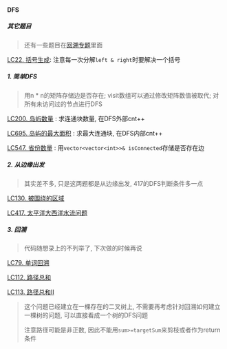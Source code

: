 #### DFS

##### 其它题目
> 还有一些题目在[回溯专题](/markdown/%E4%B8%93%E9%A2%98%20-%20%E5%9B%9E%E6%BA%AF%E6%B3%95.md)里面

[LC22. 括号生成](/workspace/22.%E6%8B%AC%E5%8F%B7%E7%94%9F%E6%88%90.cpp): 注意每一次分解`left & right`时要解决一个括号




##### 1. 简单DFS
> 用n * n的矩阵存储边是否存在; visit数组可以通过修改矩阵数值被取代; 对所有未访问过的节点进行DFS

[LC200. 岛屿数量](/workspace/200.%E5%B2%9B%E5%B1%BF%E6%95%B0%E9%87%8F.cpp) : 求连通块数量, 在DFS外部cnt++

[LC695. 岛屿的最大面积](/workspace/695.%E5%B2%9B%E5%B1%BF%E7%9A%84%E6%9C%80%E5%A4%A7%E9%9D%A2%E7%A7%AF.cpp) : 求最大连通块, 在DFS内部cnt++

[LC547. 省份数量](/workspace/547.%E7%9C%81%E4%BB%BD%E6%95%B0%E9%87%8F.cpp) : 用`vector<vector<int>>& isConnected`存储是否存在边

##### 2. 从边缘出发
> 其实差不多, 只是这两题都是从边缘出发, 417的DFS判断条件多一点

[LC130. 被围绕的区域](/markdown/LC130.%20%E8%A2%AB%E5%9B%B4%E7%BB%95%E7%9A%84%E5%8C%BA%E5%9F%9F.md)

[LC417. 太平洋大西洋水流问题](/markdown/LC417.%20%E5%A4%AA%E5%B9%B3%E6%B4%8B%E5%A4%A7%E8%A5%BF%E6%B4%8B%E6%B0%B4%E6%B5%81%E9%97%AE%E9%A2%98.md)


##### 3. 回溯
> 代码随想录上的不列举了, 下次做的时候再说

[LC79. 单词回溯](/markdown/LC79.%20%E5%8D%95%E8%AF%8D%E6%90%9C%E7%B4%A2.md)

[LC112. 路径总和](/workspace/112.%E8%B7%AF%E5%BE%84%E6%80%BB%E5%92%8C.cpp)

[LC113. 路径总和Ⅱ](/workspace/113.%E8%B7%AF%E5%BE%84%E6%80%BB%E5%92%8C-ii.cpp)

> 这个问题已经建立在一棵存在的二叉树上, 不需要再考虑针对回溯如何建立一棵树的问题, 可以直接看成一个树的DFS问题
> 
> 注意路径可能是非正数, 因此不能用`sum>=targetSum`来剪枝或者作为return条件

